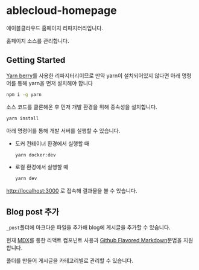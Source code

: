 # ablecloud-homepage

에이블클라우드 홈페이지 리파지터리입니다.

홈페이지 소스를 관리합니다.

## Getting Started

[Yarn berry](https://github.com/yarnpkg/berry)를 사용한 리파지터리이므로 만약 yarn이 설치되어있지 않다면 아래 명령어를 통해 yarn을 먼저 설치해야 합니다

```bash
npm i -g yarn
```

소스 코드를 클론해온 후 먼저 개발 환경을 위해 종속성을 설치합니다.

```bash
yarn install
```

아래 명령어를 통해 개발 서버를 실행할 수 있습니다.

- 도커 컨테이너 환경에서 실행할 때

  ```bash
  yarn docker:dev
  ```

- 로컬 환경에서 실행할 때

  ```bash
  yarn dev
  ```

[http://localhost:3000](http://localhost:3000) 로 접속해 결과물을 볼 수 있습니다.

## Blog post 추가

`_post`폴더에 마크다운 파일을 추가해 blog에 게시글을 추가할 수 있습니다.

현재 [MDX](https://mdxjs.com/)를 통한 리액트 컴포넌트 사용과 [Github Flavored Markdown](https://github.github.com/gfm/)문법을 지원합니다.

폴더를 만들어 게시글을 카테고리별로 관리할 수 있습니다.

